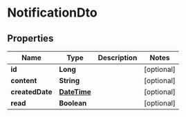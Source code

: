# NotificationDto

## Properties
Name | Type | Description | Notes
------------ | ------------- | ------------- | -------------
**id** | **Long** |  |  [optional]
**content** | **String** |  |  [optional]
**createdDate** | [**DateTime**](DateTime.md) |  |  [optional]
**read** | **Boolean** |  |  [optional]
